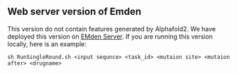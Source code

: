 ## Web server version of Emden

This version do not contain features generated by Alphafold2. We have deployed this version on [EMden Server](https://psymukb.net/Emden). If you are running this version locally, here is an example:

```
sh RunSingleRound.sh <input sequnce> <task_id> <mutaion site> <mutaion after> <drugname>
```



